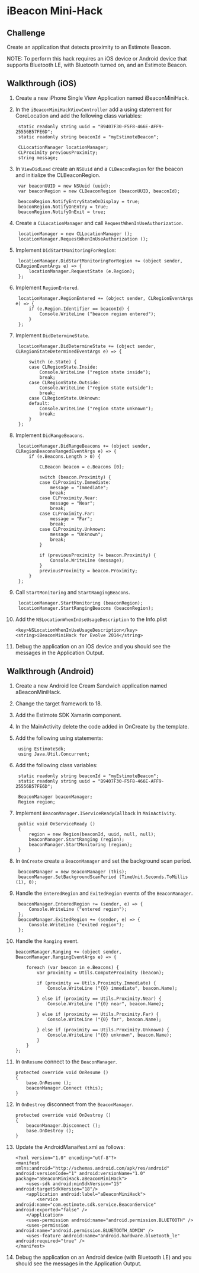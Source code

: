 # iBeacon Mini-Hack

## Challenge

Create an application that detects proximity to an Estimote Beacon.

NOTE: To perform this hack requires an iOS device or Android device that supports Bluetooth LE, with Bluetooth turned on, and an Estimote Beacon.

## Walkthrough (iOS)

1. Create a new iPhone Single View Application named iBeaconMiniHack.
2. In the ``iBeaconMiniHackViewController`` add a using statement for CoreLocation and add the following class variables:

        static readonly string uuid = "B9407F30-F5F8-466E-AFF9-25556B57FE6D";
        static readonly string beaconId = "myEstimoteBeacon";
    
        CLLocationManager locationManager;
        CLProximity previousProximity;
        string message;

3. In ``ViewDidLoad`` create an ``NSUuid`` and a ``CLBeaconRegion`` for the beacon and initialize the CLBeaconRegion.

        var beaconUUID = new NSUuid (uuid);
        var beaconRegion = new CLBeaconRegion (beaconUUID, beaconId);
    
        beaconRegion.NotifyEntryStateOnDisplay = true;
        beaconRegion.NotifyOnEntry = true;
        beaconRegion.NotifyOnExit = true;

4. Create a ``CLLocationManager`` and call ``RequestWhenInUseAuthorization``.

        locationManager = new CLLocationManager ();
        locationManager.RequestWhenInUseAuthorization ();

5. Implement ``DidStartMonitoringForRegion``:

        locationManager.DidStartMonitoringForRegion += (object sender, CLRegionEventArgs e) => {
            locationManager.RequestState (e.Region);
        };

6. Implement ``RegionEntered``.

        locationManager.RegionEntered += (object sender, CLRegionEventArgs e) => {
            if (e.Region.Identifier == beaconId) {
                Console.WriteLine ("beacon region entered");
            }
        };

7. Implement ``DidDetermineState``.

        locationManager.DidDetermineState += (object sender, CLRegionStateDeterminedEventArgs e) => {
    
            switch (e.State) {
            case CLRegionState.Inside:
                Console.WriteLine ("region state inside");
                break;
            case CLRegionState.Outside:
                Console.WriteLine ("region state outside");
                break;
            case CLRegionState.Unknown:
            default:
                Console.WriteLine ("region state unknown");
                break;
            }
        };  

8. Implement ``DidRangeBeacons``.

        locationManager.DidRangeBeacons += (object sender, CLRegionBeaconsRangedEventArgs e) => {
            if (e.Beacons.Length > 0) {
    
                CLBeacon beacon = e.Beacons [0];
    
                switch (beacon.Proximity) {
                case CLProximity.Immediate:
                    message = "Immediate";
                    break;
                case CLProximity.Near:
                    message = "Near";
                    break;
                case CLProximity.Far:
                    message = "Far";
                    break;
                case CLProximity.Unknown:
                    message = "Unknown";
                    break;
                }
    
                if (previousProximity != beacon.Proximity) {
                    Console.WriteLine (message);
                }
                previousProximity = beacon.Proximity;
            }
        };

9. Call ``StartMonitoring`` and ``StartRangingBeacons``.

        locationManager.StartMonitoring (beaconRegion);
        locationManager.StartRangingBeacons (beaconRegion);
        
10. Add the ``NSLocationWhenInUseUsageDescription`` to the Info.plist

        <key>NSLocationWhenInUseUsageDescription</key>
        <string>iBeaconMiniHack for Evolve 2014</string>

11. Debug the application on an iOS device and you should see the messages in the Application Output.

## Walkthrough (Android)

1. Create a new Android Ice Cream Sandwich application named aBeaconMiniHack.
2. Change the target framework to 18.
3. Add the Estimote SDK Xamarin component.
4. In the MainActivity delete the code added in OnCreate by the template.
5. Add the following using statements:

        using EstimoteSdk;
        using Java.Util.Concurrent;

6. Add the following class variables:

        static readonly string beaconId = "myEstimoteBeacon";
        static readonly string uuid = "B9407F30-F5F8-466E-AFF9-25556B57FE6D";

        BeaconManager beaconManager;
        Region region;

7. Implement ``BeaconManager.IServiceReadyCallback`` in ``MainActivity``.

        public void OnServiceReady ()
        {
            region = new Region(beaconId, uuid, null, null);
            beaconManager.StartRanging (region);
            beaconManager.StartMonitoring (region);
        }

8. In ``OnCreate`` create a ``BeaconManager`` and set the background scan period.

        beaconManager = new BeaconManager (this);
        beaconManager.SetBackgroundScanPeriod (TimeUnit.Seconds.ToMillis (1), 0);

9. Handle the ``EnteredRegion`` and ``ExitedRegion`` events of the ``BeaconManager``.

        beaconManager.EnteredRegion += (sender, e) => {
            Console.WriteLine ("entered region");
        };
        beaconManager.ExitedRegion += (sender, e) => {
            Console.WriteLine ("exited region");        
        };

10. Handle the ``Ranging`` event.

        beaconManager.Ranging += (object sender, BeaconManager.RangingEventArgs e) => {

            foreach (var beacon in e.Beacons) {
                var proximity = Utils.ComputeProximity (beacon);

                if (proximity == Utils.Proximity.Immediate) {
                    Console.WriteLine ("{0} immediate", beacon.Name);

                } else if (proximity == Utils.Proximity.Near) {
                    Console.WriteLine ("{0} near", beacon.Name);

                } else if (proximity == Utils.Proximity.Far) {
                    Console.WriteLine ("{0} far", beacon.Name);

                } else if (proximity == Utils.Proximity.Unknown) {
                    Console.WriteLine ("{0} unknown", beacon.Name);
                }
            }
        };

11. In ``OnResume`` connect to the ``BeaconManager``.

        protected override void OnResume ()
        {
            base.OnResume ();
            beaconManager.Connect (this);
        }

12. In ``OnDestroy`` disconnect from the ``BeaconManager``.

        protected override void OnDestroy ()
        {
            beaconManager.Disconnect ();
            base.OnDestroy ();
        }

13. Update the AndroidManaifest.xml as follows:

        <?xml version="1.0" encoding="utf-8"?>
        <manifest xmlns:android="http://schemas.android.com/apk/res/android" android:versionCode="1" android:versionName="1.0" package="aBeaconMiniHack.aBeaconMiniHack">
            <uses-sdk android:minSdkVersion="15" android:targetSdkVersion="18"/>
            <application android:label="aBeaconMiniHack">
                <service android:name="com.estimote.sdk.service.BeaconService" android:exported="false" />
            </application>
            <uses-permission android:name="android.permission.BLUETOOTH" />
            <uses-permission android:name="android.permission.BLUETOOTH_ADMIN" />
            <uses-feature android:name="android.hardware.bluetooth_le" android:required="true" />
        </manifest>

14. Debug the application on an Android device (with Bluetooth LE) and you should see the messages in the Application Output.
